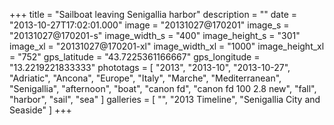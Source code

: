 +++
title = "Sailboat leaving Senigallia harbor"
description = ""
date = "2013-10-27T17:02:01.000"
image = "20131027@170201"
image_s = "20131027@170201-s"
image_width_s = "400"
image_height_s = "301"
image_xl = "20131027@170201-xl"
image_width_xl = "1000"
image_height_xl = "752"
gps_latitude = "43.7225361166667"
gps_longitude = "13.2219221833333"
phototags = [ "2013", "2013-10", "2013-10-27", "Adriatic", "Ancona", "Europe", "Italy", "Marche", "Mediterranean", "Senigallia", "afternoon", "boat", "canon fd", "canon fd 100 2.8 new", "fall", "harbor", "sail", "sea" ]
galleries = [ "", "2013 Timeline", "Senigallia City and Seaside" ]
+++
